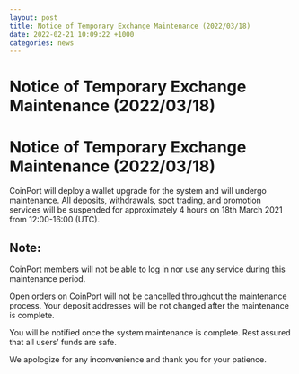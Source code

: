 ```yaml
---
layout: post
title: Notice of Temporary Exchange Maintenance (2022/03/18)
date: 2022-02-21 10:09:22 +1000
categories: news
---
```

# Notice of Temporary Exchange Maintenance (2022/03/18)
# Notice of Temporary Exchange Maintenance (2022/03/18)

CoinPort will deploy a wallet upgrade for the system and will undergo maintenance. All deposits, withdrawals, spot trading, and promotion services will be suspended for approximately 4 hours on 18th March 2021 from 12:00-16:00 (UTC).

## Note:

CoinPort members will not be able to log in nor use any service during this maintenance period.

Open orders on CoinPort will not be cancelled throughout the maintenance process. Your deposit addresses will be not changed after the maintenance is complete.

You will be notified once the system maintenance is complete. Rest assured that all users’ funds are safe.

We apologize for any inconvenience and thank you for your patience.
